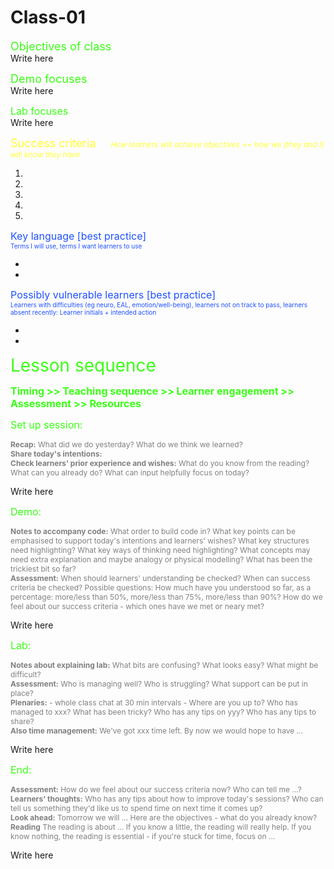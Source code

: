# Class-01

<span style="font-size: 18px; color: #39FF14;">Objectives of class</span>  
Write here

<span style="font-size: 18px; color: #39FF14;">Demo focuses</span>  
Write here

<span style="font-size: 16px; color: #39FF14;">Lab focuses</span>  
Write here

<span style="font-size: 18px; color: #FFFF33;margin-right: 20px">Success
criteria</span>
<span style="font-size: 12px; color: #FFFF33; font-style:italic">How learners
will achieve objectives == how we (they and I) will know they have</span>

1.
2.
3.
4.
5.

<span style="font-size: 16px;color: #1F51FF;">Key language [best
practice]</span>  
<span style="font-size: 10px; color: #1F51FF;">Terms I will use, terms I want
learners to use</span>

-
-

<span style="font-size: 16px;color: #1F51FF;">Possibly vulnerable learners [best
practice]</span>  
<span style="font-size: 10px;color: #1F51FF;">Learners with difficulties (eg
neuro, EAL, emotion/well-being), learners not on track to pass, learners absent
recently: Learner initials + intended action</span>

-
-

<span style="font-size: 28px;color: #39FF14;">Lesson sequence</span>

<span style="font-size: 16px;color: #39FF14;">**Timing >> Teaching sequence >>
Learner engagement >> Assessment >> Resources**</span>

<span style="font-size: 16px;color: #39FF14;">Set up session: </span>

<span style="font-size: 12px;color: #808080;">**Recap:** What did we do
yesterday? What do we think we learned?  
**Share today's intentions:**  
**Check learners' prior experience and wishes:** What do you know from the
reading? What can you already do? What can input helpfully focus on today?
</span>

Write here

<span style="font-size: 16px;color: #39FF14;">Demo:</span>

<span style="font-size: 12px;color: #808080;">**Notes to accompany code:** What
order to build code in? What key points can be emphasised to support today's
intentions and learners' wishes? What key structures need highlighting? What key
ways of thinking need highlighting? What concepts may need extra explanation and
maybe analogy or physical modelling? What has been the trickiest bit so far?  
<span style="font-size: 12px;color: #808080;">**Assessment:** When should
learners' understanding be checked? When can success criteria be checked?
Possible questions: How much have you understood so far, as a percentage:
more/less than 50%, more/less than 75%, more/less than 90%? How do we feel about
our success criteria - which ones have we met or neary met?</span>

Write here

<span style="font-size: 16px;color: #39FF14;">Lab:</span>

<span style="font-size: 12px;color: #808080;">**Notes about explaining lab:**
What bits are confusing? What looks easy? What might be difficult?  
**Assessment:** Who is managing well? Who is struggling? What support can be put
in place?  
**Plenaries:** - whole class chat at 30 min intervals - Where are you up to? Who
has managed to xxx? What has been tricky? Who has any tips on yyy? Who has any
tips to share?  
**Also time management:** We've got xxx time left. By now we would hope to have
...

Write here

<span style="font-size: 16px;color: #39FF14;">End:</span>

<span style="font-size: 12px;color: #808080;">**Assessment:** How do we feel
about our success criteria now? Who can tell me ...?  
**Learners' thoughts:** Who has any tips about how to improve today's sessions?
Who can tell us something they'd like us to spend time on next time it comes
up?  
**Look ahead:** Tomorrow we will ... Here are the objectives - what do you
already know?  
**Reading** The reading is about ... If you know a little, the reading will
really help. If you know nothing, the reading is essential - if you're stuck for
time, focus on ...

Write here
